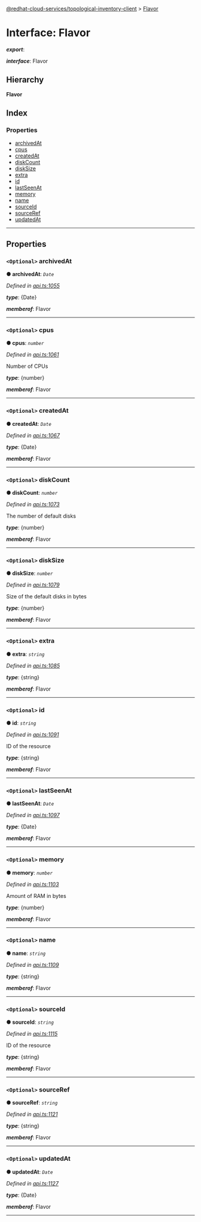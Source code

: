 [@redhat-cloud-services/topological-inventory-client](../README.md) > [Flavor](../interfaces/flavor.md)

# Interface: Flavor

*__export__*: 

*__interface__*: Flavor

## Hierarchy

**Flavor**

## Index

### Properties

* [archivedAt](flavor.md#archivedat)
* [cpus](flavor.md#cpus)
* [createdAt](flavor.md#createdat)
* [diskCount](flavor.md#diskcount)
* [diskSize](flavor.md#disksize)
* [extra](flavor.md#extra)
* [id](flavor.md#id)
* [lastSeenAt](flavor.md#lastseenat)
* [memory](flavor.md#memory)
* [name](flavor.md#name)
* [sourceId](flavor.md#sourceid)
* [sourceRef](flavor.md#sourceref)
* [updatedAt](flavor.md#updatedat)

---

## Properties

<a id="archivedat"></a>

### `<Optional>` archivedAt

**● archivedAt**: *`Date`*

*Defined in [api.ts:1055](https://github.com/RedHatInsights/javascript-clients/blob/master/packages/topological-inventory/api.ts#L1055)*

*__type__*: {Date}

*__memberof__*: Flavor

___
<a id="cpus"></a>

### `<Optional>` cpus

**● cpus**: *`number`*

*Defined in [api.ts:1061](https://github.com/RedHatInsights/javascript-clients/blob/master/packages/topological-inventory/api.ts#L1061)*

Number of CPUs

*__type__*: {number}

*__memberof__*: Flavor

___
<a id="createdat"></a>

### `<Optional>` createdAt

**● createdAt**: *`Date`*

*Defined in [api.ts:1067](https://github.com/RedHatInsights/javascript-clients/blob/master/packages/topological-inventory/api.ts#L1067)*

*__type__*: {Date}

*__memberof__*: Flavor

___
<a id="diskcount"></a>

### `<Optional>` diskCount

**● diskCount**: *`number`*

*Defined in [api.ts:1073](https://github.com/RedHatInsights/javascript-clients/blob/master/packages/topological-inventory/api.ts#L1073)*

The number of default disks

*__type__*: {number}

*__memberof__*: Flavor

___
<a id="disksize"></a>

### `<Optional>` diskSize

**● diskSize**: *`number`*

*Defined in [api.ts:1079](https://github.com/RedHatInsights/javascript-clients/blob/master/packages/topological-inventory/api.ts#L1079)*

Size of the default disks in bytes

*__type__*: {number}

*__memberof__*: Flavor

___
<a id="extra"></a>

### `<Optional>` extra

**● extra**: *`string`*

*Defined in [api.ts:1085](https://github.com/RedHatInsights/javascript-clients/blob/master/packages/topological-inventory/api.ts#L1085)*

*__type__*: {string}

*__memberof__*: Flavor

___
<a id="id"></a>

### `<Optional>` id

**● id**: *`string`*

*Defined in [api.ts:1091](https://github.com/RedHatInsights/javascript-clients/blob/master/packages/topological-inventory/api.ts#L1091)*

ID of the resource

*__type__*: {string}

*__memberof__*: Flavor

___
<a id="lastseenat"></a>

### `<Optional>` lastSeenAt

**● lastSeenAt**: *`Date`*

*Defined in [api.ts:1097](https://github.com/RedHatInsights/javascript-clients/blob/master/packages/topological-inventory/api.ts#L1097)*

*__type__*: {Date}

*__memberof__*: Flavor

___
<a id="memory"></a>

### `<Optional>` memory

**● memory**: *`number`*

*Defined in [api.ts:1103](https://github.com/RedHatInsights/javascript-clients/blob/master/packages/topological-inventory/api.ts#L1103)*

Amount of RAM in bytes

*__type__*: {number}

*__memberof__*: Flavor

___
<a id="name"></a>

### `<Optional>` name

**● name**: *`string`*

*Defined in [api.ts:1109](https://github.com/RedHatInsights/javascript-clients/blob/master/packages/topological-inventory/api.ts#L1109)*

*__type__*: {string}

*__memberof__*: Flavor

___
<a id="sourceid"></a>

### `<Optional>` sourceId

**● sourceId**: *`string`*

*Defined in [api.ts:1115](https://github.com/RedHatInsights/javascript-clients/blob/master/packages/topological-inventory/api.ts#L1115)*

ID of the resource

*__type__*: {string}

*__memberof__*: Flavor

___
<a id="sourceref"></a>

### `<Optional>` sourceRef

**● sourceRef**: *`string`*

*Defined in [api.ts:1121](https://github.com/RedHatInsights/javascript-clients/blob/master/packages/topological-inventory/api.ts#L1121)*

*__type__*: {string}

*__memberof__*: Flavor

___
<a id="updatedat"></a>

### `<Optional>` updatedAt

**● updatedAt**: *`Date`*

*Defined in [api.ts:1127](https://github.com/RedHatInsights/javascript-clients/blob/master/packages/topological-inventory/api.ts#L1127)*

*__type__*: {Date}

*__memberof__*: Flavor

___

